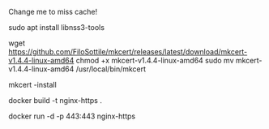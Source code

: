 Change me to miss cache!

sudo apt install libnss3-tools

wget https://github.com/FiloSottile/mkcert/releases/latest/download/mkcert-v1.4.4-linux-amd64
chmod +x mkcert-v1.4.4-linux-amd64
sudo mv mkcert-v1.4.4-linux-amd64 /usr/local/bin/mkcert

mkcert -install

docker build -t nginx-https .

docker run -d -p 443:443 nginx-https
